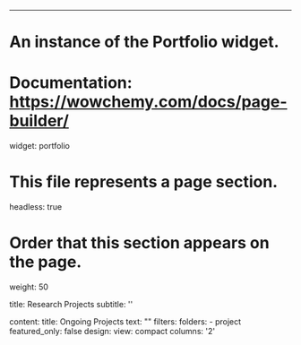 ---
# An instance of the Portfolio widget.
# Documentation: https://wowchemy.com/docs/page-builder/
widget: portfolio

# This file represents a page section.
headless: true

# Order that this section appears on the page.
weight: 50

title: Research Projects
subtitle: ''

content:
      title: Ongoing Projects
      text: ""
      filters:
        folders:
          - project
        featured_only: false
    design:
      view: compact
      columns: '2'


